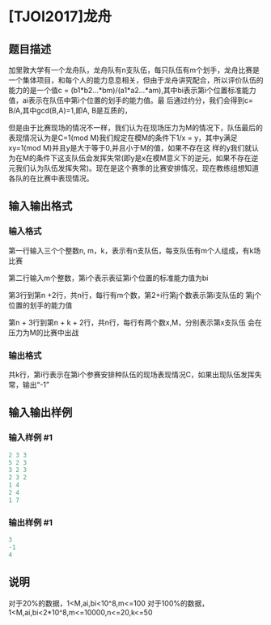 # [TJOI2017]龙舟

## 题目描述

加里敦大学有一个龙舟队，龙舟队有n支队伍，每只队伍有m个划手，龙舟比赛是一个集体项目，和每个人的能力息息相关，但由于龙舟讲究配合，所以评价队伍的能力的是一个值c = (b1\*b2...\*bm)/(a1\*a2...\*am),其中bi表示第i个位置标准能力值，ai表示在队伍中第i个位置的划手的能力值。最 后通过约分，我们会得到c= B/A,其中gcd(B,A)=1,即A, B是互质的，

但是由于比赛现场的情况不一样，我们认为在现场压力为M的情况下，队伍最后的表现情况认为是C=1(mod M)我们规定在模M的条件下1/x = y，其中y满足xy=1(mod M)并且y是大于等于0,并且小于M的值，如果不存在这 样的y我们就认为在M的条件下这支队伍会发挥失常(即y是x在模M意义下的逆元，如果不存在逆元我们认为队伍发挥失常)。现在是这个赛季的比赛安排情况，现在教练组想知道各队的在比赛中表现情况。

## 输入输出格式

### 输入格式

第一行输入三个个整数n, m，k，表示有n支队伍，每支队伍有m个人组成，有k场比赛

第二行输入m个整数，第i个表示表征第i个位置的标准能力值为bi

第3行到第n +2行，共n行，每行有m个数，第2+i行第j个数表示第i支队伍的 第j个位置的划手的能力值

第n + 3行到第n + k + 2行，共n行，每行有两个数x,M，分别表示第x支队伍 会在压力为M的比赛中出战

### 输出格式

共k行，第i行表示在第i个参赛安排种队伍的现场表现情况C，如果出现队伍发挥失常，输出“-1”

## 输入输出样例

### 输入样例 #1

```cpp
2 3 3
5 2 3
3 2 3
2 3 2
1 4
2 4
1 7
```


### 输出样例 #1

```cpp
3
-1
4
```


## 说明

对于20%的数据，1<M,ai,bi<10^8,m<=100 对于100%的数据，1<M,ai,bi<2\*10^8,m<=10000,n<=20,k<=50 

